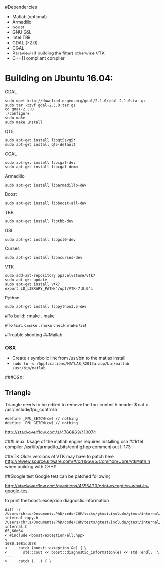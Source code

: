 #Dependencies
* Matlab (optional)
* Armadillo
* boost
* GNU GSL
* Intel TBB
* GDAL (>2.0)
* CGAL
* Paraview (if building the filter) otherwise VTK
* C++11 compliant compiler

# Building on Ubuntu 16.04:

GDAL
```
sudo wget http://download.osgeo.org/gdal/2.1.0/gdal-2.1.0.tar.gz
sudo tar -xzvf gdal-2.1.0.tar.gz
cd gdal-2.1.0
./configure
sudo make
sudo make install
 ```
QT5
```
sudo apt-get install libqt5svg5*
sudo apt-get install qt5-default
```
CGAL
```
sudo apt-get install libcgal-dev
sudo apt-get install libcgal-demo
```
Armadillo
```
sudo apt-get install libarmadillo-dev
```
Boost
```
sudo apt-get install libboost-all-dev
```
TBB
```
sudo apt-get install libtbb-dev
```
GSL
```
sudo apt-get install libgsl0-dev
```
Curses
```
sudo apt-get install libncurses-dev
```

VTK
```
sudo add-apt-repository ppa:elvstone/vtk7
sudo apt-get update
sudo apt-get install vtk7
export LD_LIBRARY_PATH="/opt/VTK-7.0.0"i
```
Python
```
sudo apt-get install libpython3.5-dev
```

#To build:
    cmake .
    make

#To test:
    cmake .
    make check
    make test

#Trouble shooting
##Matlab
### OSX 
* Create a symbolic link from /usr/bin to the matlab install
* ```sudo ln -s /Applications/MATLAB_R2013a.app/bin/matlab /usr/bin/matlab```

###OSX:
## Triangle
Triangle needs to be edited to remove the fpu_control.h header
    $ cat > /usr/include/fpu_control.h

    #define _FPU_SETCW(cw) // nothing
    #define _FPU_GETCW(cw) // nothing
http://stackoverflow.com/a/4766863/410074

###Linux:
Usage of the matlab engine requires installing csh
##Intel compiler
    /usr/lib/armadillo_bits/config.hpp
comment out l. 173

##VTK
Older versions of VTK may have to patch here
http://review.source.kitware.com/#/c/11956/5/Common/Core/vtkMath.h
when building with C++11 

##Google test
Google test can be patched following

http://stackoverflow.com/questions/4655439/print-exception-what-in-google-test

to print the boost::exception diagnostic information

    diff -r /Users/chris/Documents/PhD/code/CHM/tests/gtest/include/gtest/internal/gtest-internal copy.h /Users/chris/Documents/PhD/code/CHM/tests/gtest/include/gtest/internal/gtest-internal.h
    65,66d64
    < #include <boost/exception/all.hpp>
    < 
    1080,1081c1078
    <     catch (boost::exception &e) { \
    <       std::cout << boost::diagnostic_information(e) << std::endl;  \
    ---
    >     catch (...) { \
